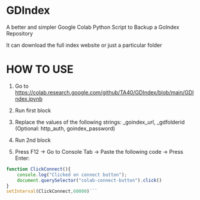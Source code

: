 # GDIndex
A better and simpler Google Colab Python Script to Backup a GoIndex Repository

It can download the full index website or just a particular folder

# HOW TO USE
1. Go to https://colab.research.google.com/github/TA40/GDIndex/blob/main/GDIndex.ipynb

2. Run first block

3. Replace the values of the following strings: _goindex_url, _gdfolderid (Optional: http_auth, goindex_password)

4. Run 2nd block

5. Press F12 -> Go to Console Tab -> Paste the following code -> Press Enter:
```js
function ClickConnect(){
    console.log("Clicked on connect button"); 
    document.querySelector("colab-connect-button").click()
}
setInterval(ClickConnect,60000)```
